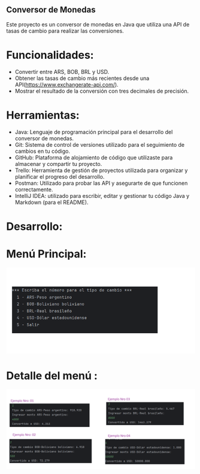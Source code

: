 ## Conversor de Monedas

Este proyecto es un conversor de monedas en Java que utiliza una API de tasas de cambio para realizar las conversiones.


# Funcionalidades:

- Convertir entre ARS, BOB, BRL y USD.
- Obtener las tasas de cambio más recientes desde una API(https://www.exchangerate-api.com/).
- Mostrar el resultado de la conversión con tres decimales de precisión.

# Herramientas:

- Java: Lenguaje de programación principal para el desarrollo del conversor de monedas.
- Git: Sistema de control de versiones utilizado para el seguimiento de cambios en tu código.
- GitHub: Plataforma de alojamiento de código que utilizaste para almacenar y compartir tu proyecto.
- Trello: Herramienta de gestión de proyectos utilizada para organizar y planificar el progreso del desarrollo.
- Postman: Utilizado para probar las API y asegurarte de que funcionen correctamente.
- IntelliJ IDEA: utilizado para escribir, editar y gestionar tu código Java y Markdown (para el README).

# Desarrollo:

# Menú Principal:
![Menú Principal](src/Img/Menu.png)

# Detalle del menú :
![Menú Principal](src/Img/DetalleDelTipoDeCambio.png)

